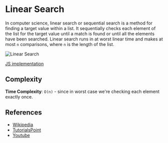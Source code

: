 # Linear Search
In computer science, linear search or sequential search is a
method for finding a target value within a list. It sequentially
checks each element of the list for the target value until a
match is found or until all the elements have been searched.
  Linear search runs in at worst linear time and makes at most `n`
comparisons, where `n` is the length of the list.

![Linear Search](https://www.tutorialspoint.com/data_structures_algorithms/images/linear_search.gif)

[JS implementation](LinearSearch.js)

## Complexity

**Time Complexity**: `O(n)` - since in worst case we're checking each element
exactly once.

  ## References
- [Wikipedia](https://en.wikipedia.org/wiki/Linear_search)
- [TutorialsPoint](https://www.tutorialspoint.com/data_structures_algorithms/linear_search_algorithm.htm)
- [Youtube](https://www.youtube.com/watch?v=SGU9duLE30w)